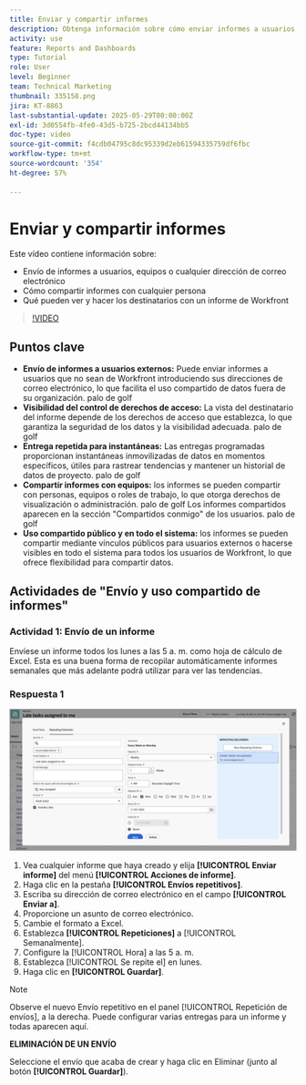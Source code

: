 ```yaml
---
title: Enviar y compartir informes
description: Obtenga información sobre cómo enviar informes a usuarios, equipos o cualquier dirección de correo electrónico y cómo compartirlos con cualquier persona de Workfront.
activity: use
feature: Reports and Dashboards
type: Tutorial
role: User
level: Beginner
team: Technical Marketing
thumbnail: 335158.png
jira: KT-8863
last-substantial-update: 2025-05-29T00:00:00Z
exl-id: 3d0554fb-4fe0-43d5-b725-2bcd44134bb5
doc-type: video
source-git-commit: f4cdb04795c8dc95339d2eb61594335759df6fbc
workflow-type: tm+mt
source-wordcount: '354'
ht-degree: 57%

---
```


# Enviar y compartir informes

Este vídeo contiene información sobre:

* Envío de informes a usuarios, equipos o cualquier dirección de correo electrónico
* Cómo compartir informes con cualquier persona
* Qué pueden ver y hacer los destinatarios con un informe de Workfront

>[!VIDEO](https://video.tv.adobe.com/v/3447815/?quality=12&learn=on&captions=spa)

## Puntos clave

* **Envío de informes a usuarios externos:** Puede enviar informes a usuarios que no sean de Workfront introduciendo sus direcciones de correo electrónico, lo que facilita el uso compartido de datos fuera de su organización. palo de golf
* **Visibilidad del control de derechos de acceso:** La vista del destinatario del informe depende de los derechos de acceso que establezca, lo que garantiza la seguridad de los datos y la visibilidad adecuada. palo de golf
* **Entrega repetida para instantáneas:** Las entregas programadas proporcionan instantáneas inmovilizadas de datos en momentos específicos, útiles para rastrear tendencias y mantener un historial de datos de proyecto. palo de golf
* **Compartir informes con equipos:** los informes se pueden compartir con personas, equipos o roles de trabajo, lo que otorga derechos de visualización o administración. palo de golf Los informes compartidos aparecen en la sección &quot;Compartidos conmigo&quot; de los usuarios. palo de golf
* **Uso compartido público y en todo el sistema:** los informes se pueden compartir mediante vínculos públicos para usuarios externos o hacerse visibles en todo el sistema para todos los usuarios de Workfront, lo que ofrece flexibilidad para compartir datos.


## Actividades de &quot;Envío y uso compartido de informes&quot;

### Actividad 1: Envío de un informe

Envíese un informe todos los lunes a las 5 a. m. como hoja de cálculo de Excel. Esta es una buena forma de recopilar automáticamente informes semanales que más adelante podrá utilizar para ver las tendencias.

### Respuesta 1

![Una imagen de la pantalla para configurar envíos de informes repetitivos](assets/send-a-report.png)

1. Vea cualquier informe que haya creado y elija **[!UICONTROL Enviar informe]** del menú **[!UICONTROL Acciones de informe]**.
1. Haga clic en la pestaña **[!UICONTROL Envíos repetitivos]**.
1. Escriba su dirección de correo electrónico en el campo **[!UICONTROL Enviar a]**.
1. Proporcione un asunto de correo electrónico.
1. Cambie el formato a Excel.
1. Establezca **[!UICONTROL Repeticiones]** a [!UICONTROL Semanalmente].
1. Configure la [!UICONTROL Hora] a las 5 a. m.
1. Establezca [!UICONTROL Se repite el] en lunes.
1. Haga clic en **[!UICONTROL Guardar]**.

>[!NOTE]
>
>Observe el nuevo Envío repetitivo en el panel [!UICONTROL Repetición de envíos], a la derecha. Puede configurar varias entregas para un informe y todas aparecen aquí.

**ELIMINACIÓN DE UN ENVÍO**

Seleccione el envío que acaba de crear y haga clic en Eliminar (junto al botón **[!UICONTROL Guardar]**).
